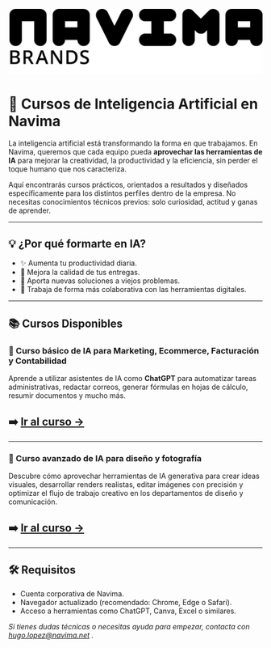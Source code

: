 ![Navima Logo](/navima_logo_negro.png)

# 🤖 Cursos de Inteligencia Artificial en **Navima**

La inteligencia artificial está transformando la forma en que trabajamos. En Navima, queremos que cada equipo pueda **aprovechar las herramientas de IA** para mejorar la creatividad, la productividad y la eficiencia, sin perder el toque humano que nos caracteriza.

Aquí encontrarás cursos prácticos, orientados a resultados y diseñados específicamente para los distintos perfiles dentro de la empresa. No necesitas conocimientos técnicos previos: solo curiosidad, actitud y ganas de aprender.

---

## 💡 ¿Por qué formarte en IA?

- ✨ Aumenta tu productividad diaria.  
- 🎯 Mejora la calidad de tus entregas.  
- 🧰 Aporta nuevas soluciones a viejos problemas.  
- 🤝 Trabaja de forma más colaborativa con las herramientas digitales.
---


## 📚 Cursos Disponibles

### 🧠 Curso básico de IA para Marketing, Ecommerce, Facturación y Contabilidad  
Aprende a utilizar asistentes de IA como **ChatGPT** para automatizar tareas administrativas, redactar correos, generar fórmulas en hojas de cálculo, resumir documentos y mucho más.

## ➡️ [Ir al curso →](curso_ia_oficina.md)

---

### 🎨 Curso avanzado de IA para diseño y fotografía  
Descubre cómo aprovechar herramientas de IA generativa para crear ideas visuales, desarrollar renders realistas, editar imágenes con precisión y optimizar el flujo de trabajo creativo en los departamentos de diseño y comunicación.

## ➡️ [Ir al curso →](curso_ia_diseno_avanzado.md)


---

## 🛠️ Requisitos

- Cuenta corporativa de Navima.
- Navegador actualizado (recomendado: Chrome, Edge o Safari).
- Acceso a herramientas como ChatGPT, Canva, Excel o similares.

*Si tienes dudas técnicas o necesitas ayuda para empezar, contacta con hugo.lopez@navima.net .*

